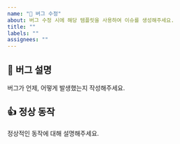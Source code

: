 ```yaml
---
name: "🐛 버그 수정"
about: 버그 수정 시에 해당 템플릿을 사용하여 이슈를 생성해주세요.
title: ""
labels: ""
assignees: ""
---
```


## 🐛 버그 설명
버그가 언제, 어떻게 발생했는지 작성해주세요.

## 👍 정상 동작
정상적인 동작에 대해 설명해주세요.